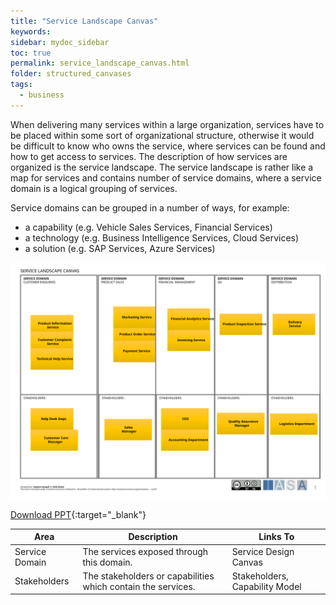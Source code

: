 ```yaml
---
title: "Service Landscape Canvas"
keywords: 
sidebar: mydoc_sidebar
toc: true
permalink: service_landscape_canvas.html
folder: structured_canvases
tags: 
  - business
---
```


When delivering many services within a large organization, services have to be placed within some sort of organizational structure, otherwise it would be difficult to know who owns the service, where services can be found and how to get access to services. The description of how services are organized is the service landscape. The service landscape is rather like a map for services and contains number of service domains, where a service domain is a logical grouping of services. 

Service domains can be grouped in a number of ways, for example:

-   a capability (e.g. Vehicle Sales Services, Financial Services)
-   a technology (e.g. Business Intelligence Services, Cloud Services)
-   a solution (e.g. SAP Services, Azure Services)

![image001](media/service_landscape_canvas001.svg)

[Download PPT](media/ppt/service_landscape_canvas.ppt){:target="_blank"}

| Area | Description | Links To |
| --- | --- | --- |
| Service Domain | The services exposed through this domain. | Service Design Canvas |
| Stakeholders | The stakeholders or capabilities which contain the services. | Stakeholders, Capability Model |